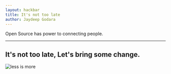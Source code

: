 ```yaml
---
layout: hackbar
title: It's not too late 
author: Jaydeep Godara
---
```


Open Source has power to connecting people.

---

## It's not too late, Let's bring some change.

![less is more]({{site.baseurl}}/assets/images/less_is_more.jpg)
